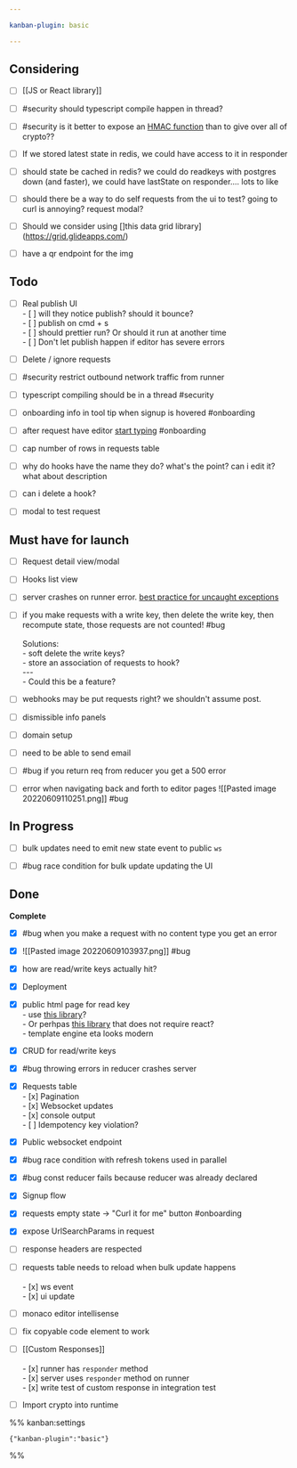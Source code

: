 ```yaml
---

kanban-plugin: basic

---
```


## Considering

- [ ] [[JS or React library]]
- [ ] #security should typescript compile happen in thread?
- [ ] #security is it better to expose an [HMAC function](https://gist.github.com/stigok/57d075c1cf2a609cb758898c0b202428?permalink_comment_id=4052765#gistcomment-4052765) than to give over all of crypto??
- [ ] If we stored latest state in redis, we could have access to it in responder
- [ ] should state be cached in redis? we could do readkeys with postgres down (and faster), we could have lastState on responder.... lots to like
- [ ] should there be a way to do self requests from the ui to test? going to curl is annoying? request modal?
- [ ] Should we consider using []this data grid library](https://grid.glideapps.com/)
- [ ] have a qr endpoint for the img


## Todo

- [ ] Real publish UI<br>- [ ] will they notice publish? should it bounce?<br>- [ ] publish on cmd + s <br>- [ ] should prettier run? Or should it run at another time<br>- [ ] Don't let publish happen if editor has severe errors
- [ ] Delete / ignore requests
- [ ] #security restrict outbound network traffic from runner
- [ ] typescript compiling should be in a thread #security
- [ ] onboarding info in tool tip when signup is hovered #onboarding
- [ ] after request have editor [start typing](https://github.com/convergencelabs/monaco-collab-ext) #onboarding
- [ ] cap number of rows in requests table
- [ ] why do hooks have the name they do? what's the point? can i edit it? what about description
- [ ] can i delete a hook?
- [ ] modal to test request


## Must have for launch

- [ ] Request detail view/modal
- [ ] Hooks list view
- [ ] server crashes on runner error. [best practice for uncaught exceptions](https://www.honeybadger.io/blog/errors-nodejs/#uncaught-exceptions-and-unhandled-promise-rejections)
- [ ] if you make requests with a write key, then delete the write key, then recompute state, those requests are not counted! #bug<br><br>Solutions:<br>- soft delete the write keys?<br>- store an association of requests to hook?<br>---<br>- Could this be a feature?
- [ ] webhooks may be put requests right? we shouldn't assume post.
- [ ] dismissible info panels
- [ ] domain setup
- [ ] need to be able to send email
- [ ] #bug if you return req from reducer you get a 500 error
- [ ] error when navigating back and forth to editor pages ![[Pasted image 20220609110251.png]] #bug


## In Progress

- [ ] bulk updates need to emit new state event to public `ws`
- [ ] #bug race condition for bulk update updating the UI


## Done

**Complete**
- [x] #bug when you make a request with no content type you get an error
- [x] ![[Pasted image 20220609103937.png]] #bug
- [x] how are read/write keys actually hit?
- [x] Deployment
- [x] public html page for read key<br>- use [this library](https://github.com/xyc/react-object-inspector)?<br>- Or perhpas [this library](https://github.com/iendeavor/object-visualizer) that does not require react?<br>- template engine eta looks modern
- [x] CRUD for read/write keys
- [x] #bug throwing errors in reducer crashes server
- [x] Requests table<br>- [x] Pagination<br>- [x] Websocket updates<br>- [x] console output<br>- [ ] Idempotency key violation?
- [x] Public websocket endpoint
- [x] #bug race condition with refresh tokens used in parallel
- [x] #bug const reducer fails because reducer was already declared
- [x] Signup flow
- [x] requests empty state -> "Curl it for me" button #onboarding
- [x] expose UrlSearchParams in request
- [ ] response headers are respected
- [ ] requests table needs to reload when bulk update happens<br><br>- [x] ws event<br>- [x] ui update
- [ ] monaco editor intellisense
- [ ] fix copyable code element to work
- [ ] [[Custom Responses]]<br><br>- [x] runner has `responder` method<br>- [x] server uses `responder` method on runner<br>- [x] write test of custom response in integration test
- [ ] Import crypto into runtime




%% kanban:settings
```
{"kanban-plugin":"basic"}
```
%%